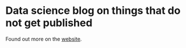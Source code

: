 # Data science blog on things that do not get published

Found out more on the
<a href="https://hrovatin.github.io/" target="_blank">website</a>.
